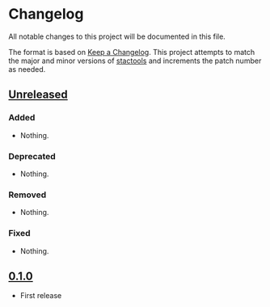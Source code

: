 # Changelog

All notable changes to this project will be documented in this file.

The format is based on [Keep a Changelog](https://keepachangelog.com/en/1.0.0/). This project attempts to match the major and minor versions of [stactools](https://github.com/stac-utils/stactools) and increments the patch number as needed.

## [Unreleased]

### Added

- Nothing.

### Deprecated

- Nothing.

### Removed

- Nothing.

### Fixed

- Nothing.

## [0.1.0]

- First release

[Unreleased]: <https://github.com/stactools-packages/noaa-mrms-qpe/tree/main/>
[0.1.0]: <https://github.com/stactools-packages/noaa-mrms-qpe/tree/0.1.0/>
